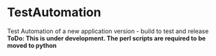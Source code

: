# TestAutomation
Test Automation of a new application version - build to test and release
**ToDo: This is under development. The perl scripts are required to be moved to python**
